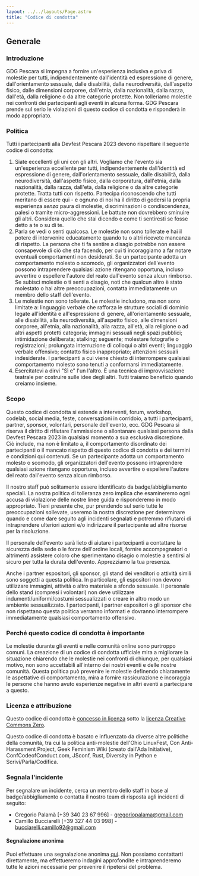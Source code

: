 ```yaml
---
layout: ../../layouts/Page.astro
title: "Codice di condotta"
---
```


## Generale

### Introduzione

GDG Pescara si impegna a fornire un'esperienza inclusiva e priva di molestie per tutti, indipendentemente dall'identità ed espressione di genere, dall'orientamento sessuale, dalle disabilità, dalla neurodiversità, dall'aspetto fisico, dalle dimensioni corporee, dall'etnia, dalla nazionalità, dalla razza, dall'età, dalla religione o da altre categorie protette. Non tolleriamo molestie nei confronti dei partecipanti agli eventi in alcuna forma. GDG Pescara prende sul serio le violazioni di questo codice di condotta e risponderà in modo appropriato.

### Politica

Tutti i partecipanti alla Devfest Pescara 2023 devono rispettare il seguente codice di condotta:

1. Siate eccellenti gli uni con gli altri. Vogliamo che l'evento sia un'esperienza eccellente per tutti, indipendentemente dall'identità ed espressione di genere, dall'orientamento sessuale, dalle disabilità, dalla neurodiversità, dall'aspetto fisico, dalla corporatura, dall'etnia, dalla nazionalità, dalla razza, dall'età, dalla religione o da altre categorie protette. Tratta tutti con rispetto. Partecipa riconoscendo che tutti meritano di essere qui - e ognuno di noi ha il diritto di godersi la propria esperienza _senza_ paura di molestie, discriminazioni o condiscendenza, palesi o tramite micro-aggressioni. Le battute non dovrebbero sminuire gli altri. Considera quello che stai dicendo e come ti sentiresti se fosse detto a te o su di te.
2. Parla se vedi o senti qualcosa. Le molestie non sono tollerate e hai il potere di intervenire educatamente quando tu o altri ricevete mancanza di rispetto. La persona che ti fa sentire a disagio potrebbe non essere consapevole di ciò che sta facendo, per cui ti incoraggiamo a far notare eventuali comportamenti non desiderati. Se un partecipante adotta un comportamento molesto o scomodo, gli organizzatori dell'evento possono intraprendere qualsiasi azione ritengano opportuna, incluso avvertire o espellere l'autore del reato dall'evento senza alcun rimborso. Se subisci molestie o ti senti a disagio, noti che qualcun altro è stato molestato o hai altre preoccupazioni, contatta immediatamente un membro dello staff dell'evento.
3. Le molestie non sono tollerate. Le molestie includono, ma non sono limitate a: linguaggio verbale che rafforza le strutture sociali di dominio legate all'identità e all'espressione di genere, all'orientamento sessuale, alle disabilità, alla neurodiversità, all'aspetto fisico, alle dimensioni corporee, all'etnia, alla nazionalità, alla razza, all'età, alla religione o ad altri aspetti protetti categoria; immagini sessuali negli spazi pubblici; intimidazione deliberata; stalking; seguente; molestare fotografie o registrazioni; prolungata interruzione di colloqui o altri eventi; linguaggio verbale offensivo; contatto fisico inappropriato; attenzioni sessuali indesiderate. I partecipanti a cui viene chiesto di interrompere qualsiasi comportamento molesto sono tenuti a conformarsi immediatamente.
4. Esercitatevi a dirvi "Sì e" l'un l'altro. È una tecnica di improvvisazione teatrale per costruire sulle idee degli altri. Tutti traiamo beneficio quando creiamo insieme.

### Scopo

Questo codice di condotta si estende a interventi, forum, workshop, codelab, social media, feste, conversazioni in corridoio, a tutti i partecipanti, partner, sponsor, volontari, personale dell'evento, ecc. GDG Pescara si riserva il diritto di rifiutare l'ammissione o allontanare qualsiasi persona dalla Devfest Pescara 2023 in qualsiasi momento a sua esclusiva discrezione. Ciò include, ma non è limitato a, il comportamento disordinato dei partecipanti o il mancato rispetto di questo codice di condotta e dei termini e condizioni qui contenuti. Se un partecipante adotta un comportamento molesto o scomodo, gli organizzatori dell'evento possono intraprendere qualsiasi azione ritengano opportuna, incluso avvertire o espellere l'autore del reato dall'evento senza alcun rimborso.

Il nostro staff può solitamente essere identificato da badge/abbigliamento speciali. La nostra politica di tolleranza zero implica che esamineremo ogni accusa di violazione delle nostre linee guida e risponderemo in modo appropriato. Tieni presente che, pur prendendo sul serio tutte le preoccupazioni sollevate, useremo la nostra discrezione per determinare quando e come dare seguito agli incidenti segnalati e potremmo rifiutarci di intraprendere ulteriori azioni e/o indirizzare il partecipante ad altre risorse per la risoluzione.

Il personale dell'evento sarà lieto di aiutare i partecipanti a contattare la sicurezza della sede o le forze dell'ordine locali, fornire accompagnatori o altrimenti assistere coloro che sperimentano disagio o molestie a sentirsi al sicuro per tutta la durata dell'evento. Apprezziamo la tua presenza.

Anche i partner espositori, gli sponsor, gli stand dei venditori o attività simili sono soggetti a questa politica. In particolare, gli espositori non devono utilizzare immagini, attività o altro materiale a sfondo sessuale. Il personale dello stand (compresi i volontari) non deve utilizzare indumenti/uniformi/costumi sessualizzati o creare in altro modo un ambiente sessualizzato. I partecipanti, i partner espositori o gli sponsor che non rispettano questa politica verranno informati e dovranno interrompere immediatamente qualsiasi comportamento offensivo.

### Perché questo codice di condotta è importante

Le molestie durante gli eventi e nelle comunità online sono purtroppo comuni. La creazione di un codice di condotta ufficiale mira a migliorare la situazione chiarendo che le molestie nei confronti di chiunque, per qualsiasi motivo, non sono accettabili all'interno dei nostri eventi e delle nostre comunità. Questa politica può prevenire le molestie definendo chiaramente le aspettative di comportamento, mira a fornire rassicurazione e incoraggia le persone che hanno avuto esperienze negative in altri eventi a partecipare a questo.

### Licenza e attribuzione

Questo codice di condotta è [concesso in licenza](https://support.google.com/developergroups/answer/3340512) sotto la [licenza Creative Commons Zero](https://creativecommons.org/publicdomain/zero/1.0/).

Questo codice di condotta è basato e influenzato da diverse altre politiche della comunità, tra cui la politica anti-molestie dell'Ohio LinuxFest, Con Anti-Harassment Project, Geek Feminism Wiki (creato dall'Ada Initiative), ConfCodeofConduct.com, JSconf, Rust, Diversity in Python e Scrivi/Parla/Codifica.

### Segnala l'incidente

Per segnalare un incidente, cerca un membro dello staff in base al badge/abbigliamento o contatta il nostro team di risposta agli incidenti di seguito:

- Gregorio Palamà \[+39 340 23 67 996\] - [gregoriopalama@gmail.com](mailto:gregoriopalama@gmail.com)
- Camillo Bucciarelli \[+39 327 44 03 998\] - [bucciarelli.camillo92@gmail.com](mailto:bucciarelli.camillo92@gmail.com)

#### Segnalazione anonima

Puoi effettuare una segnalazione anonima [qui](https://forms.gle/otNmkJWjZLHSVeqe7). Non possiamo contattarti direttamente, ma effettueremo indagini approfondite e intraprenderemo tutte le azioni necessarie per prevenire il ripetersi del problema.
